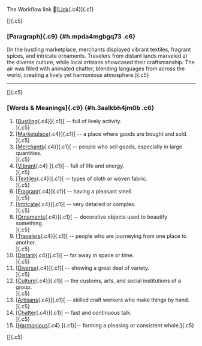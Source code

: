The Workflow link
👏[[Link](https://www.google.com/url?q=http://www.google.com&sa=D&source=editors&ust=1758167241802352&usg=AOvVaw2MJTEOvHRdMPh8r9wgT8nd){.c4}]{.c1}

[]{.c5}

### [Paragraph]{.c9} {#h.mpda4mgbgq73 .c6}

[In the bustling marketplace, merchants displayed vibrant textiles,
fragrant spices, and intricate ornaments. Travelers from distant lands
marveled at the diverse culture, while local artisans showcased their
craftsmanship. The air was filled with animated chatter, blending
languages from across the world, creating a lively yet harmonious
atmosphere.]{.c5}

------------------------------------------------------------------------

[]{.c5}

### [Words & Meanings]{.c9} {#h.3aalkbh4jm0b .c6}

1.  [[Bustling](https://www.google.com/url?q=http://www.google.com&sa=D&source=editors&ust=1758167241803010&usg=AOvVaw13FoqxYQ3PoNgkyhxWWQu3){.c4}]{.c1}[ --
    full of lively activity.\
    ]{.c5}
2.  [[Marketplace](https://www.google.com/url?q=http://www.google.com&sa=D&source=editors&ust=1758167241803132&usg=AOvVaw1ZA5zPOx51U_stBCp_9KS2){.c4}]{.c1}[ --
    a place where goods are bought and sold.\
    ]{.c5}
3.  [[Merchants](https://www.google.com/url?q=http://www.google.com&sa=D&source=editors&ust=1758167241803245&usg=AOvVaw2jbMpv2WkwjqrVS7nNZnyd){.c4}]{.c1}[ --
    people who sell goods, especially in large quantities.\
    ]{.c5}
4.  [[Vibrant](https://www.google.com/url?q=http://www.google.com&sa=D&source=editors&ust=1758167241803363&usg=AOvVaw057j5Kgwoh6g4WZQmUC2pz){.c4}
    ]{.c1}[-- full of life and energy.\
    ]{.c5}
5.  [[Textiles](https://www.google.com/url?q=http://www.google.com&sa=D&source=editors&ust=1758167241803456&usg=AOvVaw0MdVkb6MIKgJKUFtZosupa){.c4}]{.c1}[ --
    types of cloth or woven fabric.\
    ]{.c5}
6.  [[Fragrant](https://www.google.com/url?q=http://www.google.com&sa=D&source=editors&ust=1758167241803557&usg=AOvVaw2XbC05IQNku9w1us25EM9g){.c4}]{.c1}[ --
    having a pleasant smell.\
    ]{.c5}
7.  [[Intricate](https://www.google.com/url?q=http://www.google.com&sa=D&source=editors&ust=1758167241803652&usg=AOvVaw1PTikb6ftRKr9Y7oOFSMth){.c4}]{.c1}[ --
    very detailed or complex.\
    ]{.c5}
8.  [[Ornaments](https://www.google.com/url?q=http://www.google.com&sa=D&source=editors&ust=1758167241803774&usg=AOvVaw1qWsUvjwnRHE2b4532XGD-){.c4}]{.c1}[ --
    decorative objects used to beautify something.\
    ]{.c5}
9.  [[Travelers](https://www.google.com/url?q=http://www.google.com&sa=D&source=editors&ust=1758167241803889&usg=AOvVaw2L3KkjdvtMUJQwWtrWHA0J){.c4}]{.c1}[ --
    people who are journeying from one place to another.\
    ]{.c5}
10. [[Distant](https://www.google.com/url?q=http://www.google.com&sa=D&source=editors&ust=1758167241804013&usg=AOvVaw0uKpwOQjpVY7Sr3NX0Jzte){.c4}]{.c1}[ --
    far away in space or time.\
    ]{.c5}
11. [[Diverse](https://www.google.com/url?q=http://www.google.com&sa=D&source=editors&ust=1758167241804106&usg=AOvVaw0L_y6thczYf5Fz3dHvcdQ9){.c4}]{.c1}[ --
    showing a great deal of variety.\
    ]{.c5}
12. [[Culture](https://www.google.com/url?q=http://www.google.com&sa=D&source=editors&ust=1758167241804205&usg=AOvVaw3Ow5snDB1M4jRHtEPGXvEt){.c4}]{.c1}[ --
    the customs, arts, and social institutions of a group.\
    ]{.c5}
13. [[Artisans](https://www.google.com/url?q=http://www.google.com&sa=D&source=editors&ust=1758167241804323&usg=AOvVaw0jXuRLKY5zPEUJNKAaiiVC){.c4}]{.c1}[ --
    skilled craft workers who make things by hand.\
    ]{.c5}
14. [[Chatter](https://www.google.com/url?q=http://www.google.com&sa=D&source=editors&ust=1758167241804458&usg=AOvVaw24qIgY610P4CY84VVHQh4W){.c4}]{.c1}[ --
    fast and continuous talk.\
    ]{.c5}
15. [[Harmonious](https://www.google.com/url?q=http://www.google.com&sa=D&source=editors&ust=1758167241804563&usg=AOvVaw3BJyINAE6hRX2lb1RPcL1p){.c4}
    ]{.c1}[-- forming a pleasing or consistent whole.]{.c5}

[]{.c5}
